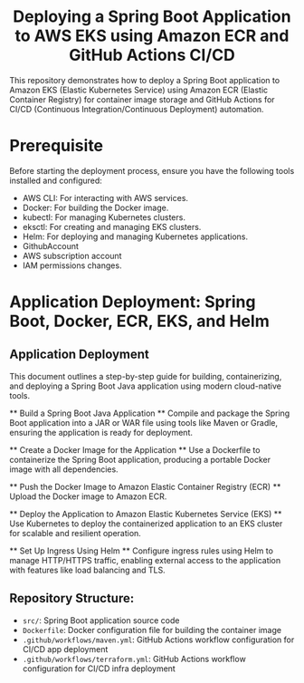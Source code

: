 <h1 align="center" id="title">Deploying a Spring Boot Application to AWS EKS using Amazon ECR and GitHub Actions CI/CD</h1>

<p id="description">This repository demonstrates how to deploy a Spring Boot application to Amazon EKS (Elastic Kubernetes Service) using  Amazon ECR (Elastic Container Registry) for container image storage and GitHub Actions for CI/CD (Continuous Integration/Continuous Deployment) automation.</p>


# <a name="_toc172059414"></a>Prerequisite
Before starting the deployment process, ensure you have the following tools installed and configured:

- AWS CLI: For interacting with AWS services.
- Docker: For building the Docker image.
- kubectl: For managing Kubernetes clusters.
- eksctl: For creating and managing EKS clusters.
- Helm: For deploying and managing Kubernetes applications.
- GithubAccount
- AWS subscription account 
- IAM permissions
 changes.

# <a name="_toc172059415"></a>Application Deployment: Spring Boot, Docker, ECR, EKS, and Helm



## Application Deployment

This document outlines a step-by-step guide for building, containerizing, and deploying a Spring Boot Java application using modern cloud-native tools.

** Build a Spring Boot Java Application **
Compile and package the Spring Boot application into a JAR or WAR file using tools like Maven or Gradle, ensuring the application is ready for deployment.

** Create a Docker Image for the Application **
Use a Dockerfile to containerize the Spring Boot application, producing a portable Docker image with all dependencies.

** Push the Docker Image to Amazon Elastic Container Registry (ECR) **
Upload the Docker image to Amazon ECR.

** Deploy the Application to Amazon Elastic Kubernetes Service (EKS) **
Use Kubernetes to deploy the containerized application to an EKS cluster for scalable and resilient operation.

** Set Up Ingress Using Helm **
Configure ingress rules using Helm to manage HTTP/HTTPS traffic, enabling external access to the application with features like load balancing and TLS.




<h2>Repository Structure:</h2>
<ul>
  <li><code>src/</code>: Spring Boot application source code</li>
  <li><code>Dockerfile</code>: Docker configuration file for building the container image</li>
  <li><code>.github/workflows/maven.yml</code>: GitHub Actions workflow configuration for CI/CD app deployment</li>
  <li><code>.github/workflows/terraform.yml</code>: GitHub Actions workflow configuration for CI/CD infra deployment</li>

</ul>
